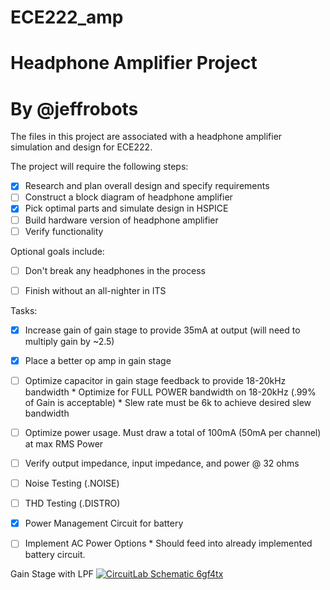 # ECE222_amp
# Headphone Amplifier Project
# By @jeffrobots 

The files in this project are associated with a headphone amplifier simulation and design for ECE222. 

The project will require the following steps:
- [x] Research and plan overall design and specify requirements
- [ ] Construct a block diagram of headphone amplifier
- [x] Pick optimal parts and simulate design in HSPICE
- [ ] Build hardware version of headphone amplifier
- [ ] Verify functionality

Optional goals include: 
- [ ] Don't break any headphones in the process
- [ ] Finish without an all-nighter in ITS


Tasks:
- [x] Increase gain of gain stage to provide 35mA at output (will need to multiply gain by ~2.5)
- [x] Place a better op amp in gain stage
- [ ] Optimize capacitor in gain stage feedback to provide 18-20kHz bandwidth
      * Optimize for FULL POWER bandwidth on 18-20kHz (.99% of Gain is acceptable)
      * Slew rate must be 6k to achieve desired slew bandwidth 
- [ ] Optimize power usage. Must draw a total of 100mA (50mA per channel) at max RMS Power
- [ ] Verify output impedance, input impedance, and power @ 32 ohms
- [ ] Noise Testing (.NOISE)
- [ ] THD Testing (.DISTRO)
- [x] Power Management Circuit for battery
- [ ] Implement AC Power Options
      * Should feed into already implemented battery circuit. 





Gain Stage with LPF
[![CircuitLab Schematic 6gf4tx](https://www.circuitlab.com/circuit/6gf4tx/screenshot/540x405/)](https://www.circuitlab.com/circuit/6gf4tx/gainstage/)
